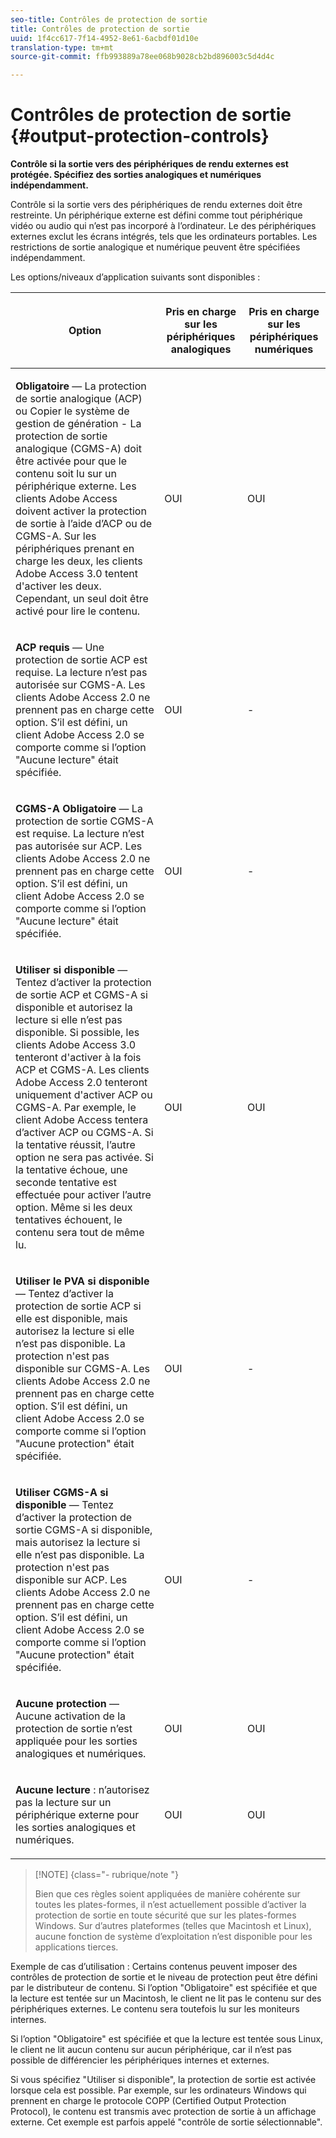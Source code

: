 ```yaml
---
seo-title: Contrôles de protection de sortie
title: Contrôles de protection de sortie
uuid: 1f4cc617-7f14-4952-8e61-6acbdf01d10e
translation-type: tm+mt
source-git-commit: ffb993889a78ee068b9028cb2bd896003c5d4d4c

---
```



# Contrôles de protection de sortie {#output-protection-controls}

**Contrôle si la sortie vers des périphériques de rendu externes est protégée. Spécifiez des sorties analogiques et numériques indépendamment.**

Contrôle si la sortie vers des périphériques de rendu externes doit être restreinte. Un périphérique externe est défini comme tout périphérique vidéo ou audio qui n’est pas incorporé à l’ordinateur. Le  des périphériques externes exclut les écrans intégrés, tels que les ordinateurs portables. Les restrictions de sortie analogique et numérique peuvent être spécifiées indépendamment.

Les options/niveaux d’application suivants sont disponibles :

<table frame="all" colsep="0" rowsep="1" id="adobetable_fvw_5fx_n4"> 
 <thead class="- topic/thead "> 
  <tr rowsep="1" class="- topic/row "> 
   <th colname="1" class="- topic/entry entry"> <p class="- topic/p ">Option </p> </th> 
   <th colname="2" class="- topic/entry entry"> <p class="- topic/p ">Pris en charge sur les périphériques analogiques </p> </th> 
   <th colname="3" class="- topic/entry entry"> <p class="- topic/p ">Pris en charge sur les périphériques numériques </p> </th> 
  </tr> 
 </thead>
 <tbody class="- topic/tbody "> 
  <tr rowsep="1" class="- topic/row "> 
   <td colname="1" class="- topic/entry "> <p class="- topic/p "><b class="+ topic/ph hi-d/b ">Obligatoire</b> — La protection de sortie analogique (ACP) ou Copier le système de gestion de génération - La protection de sortie analogique (CGMS-A) doit être activée pour que le contenu soit lu sur un périphérique externe. Les clients Adobe Access doivent activer la protection de sortie à l’aide d’ACP ou de CGMS-A. Sur les périphériques prenant en charge les deux, les clients Adobe Access 3.0 tentent d'activer les deux. Cependant, un seul doit être activé pour lire le contenu. </p> </td> 
   <td colname="2" class="- topic/entry "> <p class="- topic/p ">OUI </p> </td> 
   <td colname="3" class="- topic/entry "> <p class="- topic/p ">OUI </p> </td> 
  </tr> 
  <tr rowsep="1" class="- topic/row "> 
   <td colname="1" class="- topic/entry "> <p class="- topic/p "><b class="+ topic/ph hi-d/b ">ACP requis</b> — Une protection de sortie ACP est requise. La lecture n’est pas autorisée sur CGMS-A. Les clients Adobe Access 2.0 ne prennent pas en charge cette option. S’il est défini, un client Adobe Access 2.0 se comporte comme si l’option "Aucune lecture" était spécifiée. </p> </td> 
   <td colname="2" class="- topic/entry "> <p class="- topic/p ">OUI </p> </td> 
   <td colname="3" class="- topic/entry "> <p class="- topic/p ">- </p> </td> 
  </tr> 
  <tr rowsep="1" class="- topic/row "> 
   <td colname="1" class="- topic/entry "> <p class="- topic/p "><b class="+ topic/ph hi-d/b ">CGMS-A Obligatoire</b> — La protection de sortie CGMS-A est requise. La lecture n’est pas autorisée sur ACP. Les clients Adobe Access 2.0 ne prennent pas en charge cette option. S’il est défini, un client Adobe Access 2.0 se comporte comme si l’option "Aucune lecture" était spécifiée. </p> </td> 
   <td colname="2" class="- topic/entry "> <p class="- topic/p ">OUI </p> </td> 
   <td colname="3" class="- topic/entry "> <p class="- topic/p ">- </p> </td> 
  </tr> 
  <tr rowsep="1" class="- topic/row "> 
   <td colname="1" class="- topic/entry "> <p class="- topic/p "><b class="+ topic/ph hi-d/b ">Utiliser si disponible</b> — Tentez d’activer la protection de sortie ACP et CGMS-A si disponible et autorisez la lecture si elle n’est pas disponible. Si possible, les clients Adobe Access 3.0 tenteront d'activer à la fois ACP et CGMS-A. Les clients Adobe Access 2.0 tenteront uniquement d'activer ACP ou CGMS-A. Par exemple, le client Adobe Access tentera d’activer ACP ou CGMS-A. Si la tentative réussit, l’autre option ne sera pas activée. Si la tentative échoue, une seconde tentative est effectuée pour activer l’autre option. Même si les deux tentatives échouent, le contenu sera tout de même lu. </p> </td> 
   <td colname="2" class="- topic/entry "> <p class="- topic/p ">OUI </p> </td> 
   <td colname="3" class="- topic/entry "> <p class="- topic/p ">OUI </p> </td> 
  </tr> 
  <tr rowsep="1" class="- topic/row "> 
   <td colname="1" class="- topic/entry "> <p class="- topic/p "><b class="+ topic/ph hi-d/b ">Utiliser le PVA si disponible</b> — Tentez d’activer la protection de sortie ACP si elle est disponible, mais autorisez la lecture si elle n’est pas disponible. La protection n'est pas disponible sur CGMS-A. Les clients Adobe Access 2.0 ne prennent pas en charge cette option. S’il est défini, un client Adobe Access 2.0 se comporte comme si l’option "Aucune protection" était spécifiée. </p> </td> 
   <td colname="2" class="- topic/entry "> <p class="- topic/p ">OUI </p> </td> 
   <td colname="3" class="- topic/entry "> <p class="- topic/p ">- </p> </td> 
  </tr> 
  <tr rowsep="1" class="- topic/row "> 
   <td colname="1" class="- topic/entry "> <p class="- topic/p "><b class="+ topic/ph hi-d/b ">Utiliser CGMS-A si disponible </b>— Tentez d’activer la protection de sortie CGMS-A si disponible, mais autorisez la lecture si elle n’est pas disponible. La protection n'est pas disponible sur ACP. Les clients Adobe Access 2.0 ne prennent pas en charge cette option. S’il est défini, un client Adobe Access 2.0 se comporte comme si l’option "Aucune protection" était spécifiée. </p> </td> 
   <td colname="2" class="- topic/entry "> <p class="- topic/p ">OUI </p> </td> 
   <td colname="3" class="- topic/entry "> <p class="- topic/p ">- </p> </td> 
  </tr> 
  <tr rowsep="1" class="- topic/row "> 
   <td colname="1" class="- topic/entry "> <p class="- topic/p "><b class="+ topic/ph hi-d/b ">Aucune protection</b> — Aucune activation de la protection de sortie n’est appliquée pour les sorties analogiques et numériques. </p> </td> 
   <td colname="2" class="- topic/entry "> <p class="- topic/p ">OUI </p> </td> 
   <td colname="3" class="- topic/entry "> <p class="- topic/p ">OUI </p> </td> 
  </tr> 
  <tr rowsep="0" class="- topic/row "> 
   <td colname="1" class="- topic/entry "> <p class="- topic/p "><b class="+ topic/ph hi-d/b ">Aucune lecture</b> : n’autorisez pas la lecture sur un périphérique externe pour les sorties analogiques et numériques. </p> </td> 
   <td colname="2" class="- topic/entry "> <p class="- topic/p ">OUI </p> </td> 
   <td colname="3" class="- topic/entry "> <p class="- topic/p ">OUI </p> </td> 
  </tr> 
 </tbody> 
</table>

>[!NOTE] {class=&quot;- rubrique/note &quot;}
>
>Bien que ces règles soient appliquées de manière cohérente sur toutes les plates-formes, il n’est actuellement possible d’activer la protection de sortie en toute sécurité que sur les plates-formes Windows. Sur d’autres plateformes (telles que Macintosh et Linux), aucune fonction de système d’exploitation n’est disponible pour les applications tierces.

Exemple de cas d’utilisation : Certains contenus peuvent imposer des contrôles de protection de sortie et le niveau de protection peut être défini par le distributeur de contenu. Si l’option &quot;Obligatoire&quot; est spécifiée et que la lecture est tentée sur un Macintosh, le client ne lit pas le contenu sur des périphériques externes. Le contenu sera toutefois lu sur les moniteurs internes.

Si l’option &quot;Obligatoire&quot; est spécifiée et que la lecture est tentée sous Linux, le client ne lit aucun contenu sur aucun périphérique, car il n’est pas possible de différencier les périphériques internes et externes.

Si vous spécifiez &quot;Utiliser si disponible&quot;, la protection de sortie est activée lorsque cela est possible. Par exemple, sur les ordinateurs Windows qui prennent en charge le protocole COPP (Certified Output Protection Protocol), le contenu est transmis avec protection de sortie à un affichage externe. Cet exemple est parfois appelé &quot;contrôle de sortie sélectionnable&quot;.
